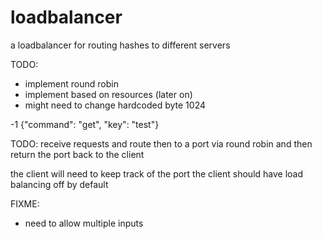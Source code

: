 # loadbalancer

a loadbalancer for routing hashes to different servers

TODO:

- implement round robin
- implement based on resources (later on)
- might need to change hardcoded byte 1024

-1 {"command": "get", "key": "test"}

TODO: receive requests and route then to a port via round robin
and then return the port back to the client

the client will need to keep track of the port
the client should have load balancing off by default

FIXME:

- need to allow multiple inputs
